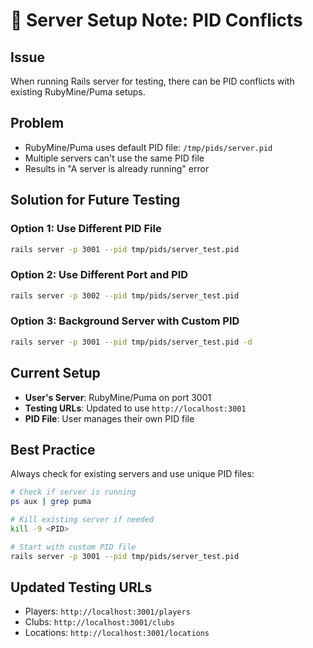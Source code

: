# 🚨 Server Setup Note: PID Conflicts

## Issue
When running Rails server for testing, there can be PID conflicts with existing RubyMine/Puma setups.

## Problem
- RubyMine/Puma uses default PID file: `/tmp/pids/server.pid`
- Multiple servers can't use the same PID file
- Results in "A server is already running" error

## Solution for Future Testing

### Option 1: Use Different PID File
```bash
rails server -p 3001 --pid tmp/pids/server_test.pid
```

### Option 2: Use Different Port and PID
```bash
rails server -p 3002 --pid tmp/pids/server_test.pid
```

### Option 3: Background Server with Custom PID
```bash
rails server -p 3001 --pid tmp/pids/server_test.pid -d
```

## Current Setup
- **User's Server**: RubyMine/Puma on port 3001
- **Testing URLs**: Updated to use `http://localhost:3001`
- **PID File**: User manages their own PID file

## Best Practice
Always check for existing servers and use unique PID files:
```bash
# Check if server is running
ps aux | grep puma

# Kill existing server if needed
kill -9 <PID>

# Start with custom PID file
rails server -p 3001 --pid tmp/pids/server_test.pid
```

## Updated Testing URLs
- Players: `http://localhost:3001/players`
- Clubs: `http://localhost:3001/clubs`
- Locations: `http://localhost:3001/locations` 